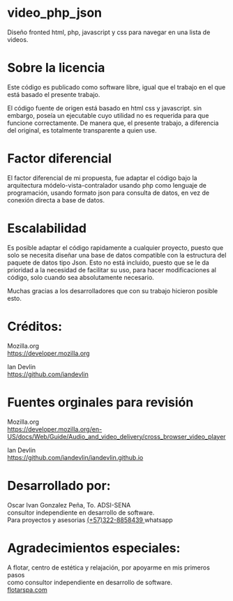 # video_php_json
Diseño fronted html, php, javascript y css para navegar en una lista de videos.

# Sobre la licencia
Este código es publicado como software libre, igual que el trabajo en el que 
está basado el presente trabajo.

El código fuente de origen está basado en html css y javascript. sin embargo, poseía un
ejecutable cuyo utilidad no es requerida para que funcione correctamente. De manera
que, el presente trabajo, a diferencia del original, es totalmente transparente a quien
use.

# Factor diferencial
El factor diferencial de mi propuesta, fue adaptar el código bajo la arquitectura 
módelo-vista-contralador usando php como lenguaje de programación, usando formato 
json para consulta de datos, en vez de conexión directa a base de datos.

# Escalabilidad
Es posible adaptar el código rapidamente a cualquier proyecto, puesto que solo se necesita 
diseñar una base de datos compatible con la estructura del paquete de datos tipo Json. 
Esto no está incluido, puesto que se le da prioridad a la necesidad de facilitar su uso,
para hacer modificaciones al código, solo cuando sea absolutamente necesario.

Muchas gracias a los desarrolladores que con su trabajo hicieron posible esto.

# Créditos:

Mozilla.org</br>
https://developer.mozilla.org

Ian Devlin</br>
https://github.com/iandevlin

# Fuentes orginales para revisión
Mozilla.org</br>
https://developer.mozilla.org/en-US/docs/Web/Guide/Audio_and_video_delivery/cross_browser_video_player

Ian Devlin</br>
https://github.com/iandevlin/iandevlin.github.io

# Desarrollado por:
Oscar Ivan Gonzalez Peña, To. ADSI-SENA</br>
consultor independiente en desarrollo de software.</br>
Para proyectos y asesorias <a target="_blank" href="https://api.whatsapp.com/send?phone=573228858439&text=Hola%20Oscar,%20he%20visto%20tu%20proyecto%20de%20video_php_json.">(+57)322-8858439 </a>whatsapp</br>

# Agradecimientos especiales:
A flotar, centro de estética y relajación, por apoyarme en mis primeros pasos </br>
como consultor independiente en desarrollo de software.</br>
<a href="https://flotarspa.com/">flotarspa.com</a>

